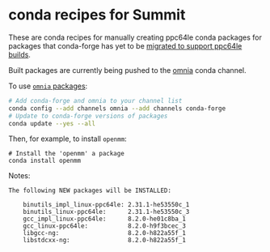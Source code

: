 # conda recipes for Summit

These are conda recipes for manually creating ppc64le conda packages for packages that conda-forge has yet to be [migrated to support ppc64le builds](https://github.com/regro/cf-scripts/pull/444).

Built packages are currently being pushed to the [omnia](https://anaconda.org/omnia) conda channel.

To use [`omnia` packages](http://www.omnia.md/install/):
```bash
# Add conda-forge and omnia to your channel list
conda config --add channels omnia --add channels conda-forge
# Update to conda-forge versions of packages
conda update --yes --all
```
Then, for example, to install `openmm`:
```
# Install the 'openmm' a package
conda install openmm
```


Notes:
```
The following NEW packages will be INSTALLED:

    binutils_impl_linux-ppc64le: 2.31.1-he53550c_1
    binutils_linux-ppc64le:      2.31.1-he53550c_3
    gcc_impl_linux-ppc64le:      8.2.0-he01c8ba_1 
    gcc_linux-ppc64le:           8.2.0-h9f3bcec_3 
    libgcc-ng:                   8.2.0-h822a55f_1 
    libstdcxx-ng:                8.2.0-h822a55f_1 
```
